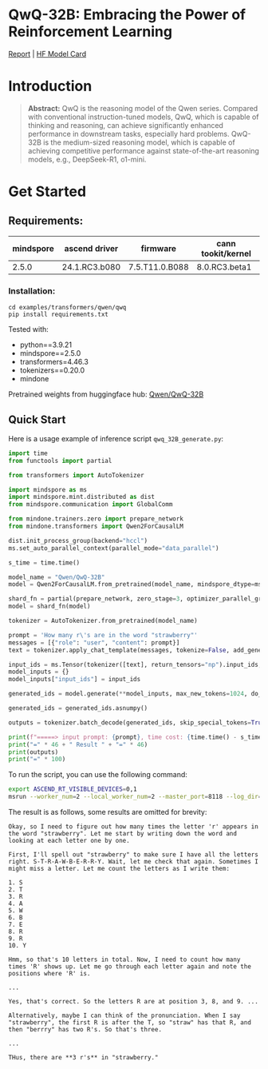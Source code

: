 # QwQ-32B: Embracing the Power of Reinforcement Learning
[Report](https://qwenlm.github.io/blog/qwq-32b/) | [HF Model Card](https://huggingface.co/Qwen/QwQ-32B)

# Introduction
> **Abstract:** QwQ is the reasoning model of the Qwen series. Compared with conventional instruction-tuned models, QwQ, which is capable of thinking and reasoning, can achieve significantly enhanced performance in downstream tasks, especially hard problems. QwQ-32B is the medium-sized reasoning model, which is capable of achieving competitive performance against state-of-the-art reasoning models, e.g., DeepSeek-R1, o1-mini.

# Get Started

## Requirements:
|mindspore | 	ascend driver | firmware       | cann tookit/kernel|
|--- |----------------|----------------| --- |
|2.5.0 | 24.1.RC3.b080  | 7.5.T11.0.B088 | 8.0.RC3.beta1|

### Installation:
```
cd examples/transformers/qwen/qwq
pip install requirements.txt
```

Tested with:
- python==3.9.21
- mindspore==2.5.0
- transformers=4.46.3
- tokenizers==0.20.0
- mindone

Pretrained weights from huggingface hub: [Qwen/QwQ-32B](https://huggingface.co/Qwen/QwQ-32B)

## Quick Start

Here is a usage example of inference script `qwq_32B_generate.py`:

```python
import time
from functools import partial

from transformers import AutoTokenizer

import mindspore as ms
import mindspore.mint.distributed as dist
from mindspore.communication import GlobalComm

from mindone.trainers.zero import prepare_network
from mindone.transformers import Qwen2ForCausalLM

dist.init_process_group(backend="hccl")
ms.set_auto_parallel_context(parallel_mode="data_parallel")

s_time = time.time()

model_name = "Qwen/QwQ-32B"
model = Qwen2ForCausalLM.from_pretrained(model_name, mindspore_dtype=ms.bfloat16)

shard_fn = partial(prepare_network, zero_stage=3, optimizer_parallel_group=GlobalComm.WORLD_COMM_GROUP)
model = shard_fn(model)

tokenizer = AutoTokenizer.from_pretrained(model_name)

prompt = 'How many r\'s are in the word "strawberry"'
messages = [{"role": "user", "content": prompt}]
text = tokenizer.apply_chat_template(messages, tokenize=False, add_generation_prompt=True)

input_ids = ms.Tensor(tokenizer([text], return_tensors="np").input_ids, ms.int32)
model_inputs = {}
model_inputs["input_ids"] = input_ids

generated_ids = model.generate(**model_inputs, max_new_tokens=1024, do_sample=False, use_cache=False)

generated_ids = generated_ids.asnumpy()

outputs = tokenizer.batch_decode(generated_ids, skip_special_tokens=True)[0].strip()

print(f"=====> input prompt: {prompt}, time cost: {time.time() - s_time:.2f}s")
print("=" * 46 + " Result " + "=" * 46)
print(outputs)
print("=" * 100)
```


To run the script, you can use the following command:

```bash
export ASCEND_RT_VISIBLE_DEVICES=0,1
msrun --worker_num=2 --local_worker_num=2 --master_port=8118 --log_dir=msrun_log --join=True --cluster_time_out=300 qwq_32B_generate.py
```

The result is as follows, some results are omitted for brevity:
```text
Okay, so I need to figure out how many times the letter 'r' appears in the word "strawberry". Let me start by writing down the word and looking at each letter one by one.

First, I'll spell out "strawberry" to make sure I have all the letters right. S-T-R-A-W-B-E-R-R-Y. Wait, let me check that again. Sometimes I might miss a letter. Let me count the letters as I write them:

1. S
2. T
3. R
4. A
5. W
6. B
7. E
8. R
9. R
10. Y

Hmm, so that's 10 letters in total. Now, I need to count how many times 'R' shows up. Let me go through each letter again and note the positions where 'R' is.

...

Yes, that's correct. So the letters R are at position 3, 8, and 9. ...

Alternatively, maybe I can think of the pronunciation. When I say "strawberry", the first R is after the T, so "straw" has that R, and then "berrry" has two R's. So that's three.

...

THus, there are **3 r's** in "strawberry."
```
